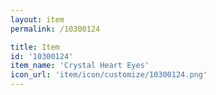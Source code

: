 ```yaml
---
layout: item
permalink: /10300124

title: Item
id: '10300124'
item_name: 'Crystal Heart Eyes'
icon_url: 'item/icon/customize/10300124.png'
---
```

